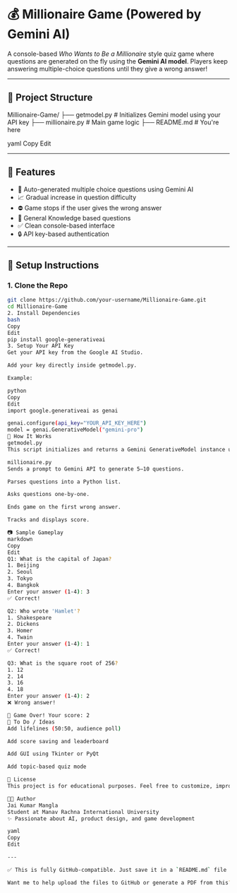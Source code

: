# 💰 Millionaire Game (Powered by Gemini AI)

A console-based *Who Wants to Be a Millionaire* style quiz game where questions are generated on the fly using the **Gemini AI model**. Players keep answering multiple-choice questions until they give a wrong answer!

---

## 📁 Project Structure

Millionaire-Game/
├── getmodel.py # Initializes Gemini model using your API key
├── millionaire.py # Main game logic
├── README.md # You're here

yaml
Copy
Edit

---

## 🚀 Features

- 🤖 Auto-generated multiple choice questions using Gemini AI  
- 📈 Gradual increase in question difficulty  
- ⛔ Game stops if the user gives the wrong answer  
- 🧠 General Knowledge based questions  
- ✅ Clean console-based interface  
- 🔒 API key-based authentication  

---

## 🔧 Setup Instructions

### 1. Clone the Repo

```bash
git clone https://github.com/your-username/Millionaire-Game.git
cd Millionaire-Game
2. Install Dependencies
bash
Copy
Edit
pip install google-generativeai
3. Setup Your API Key
Get your API key from the Google AI Studio.

Add your key directly inside getmodel.py.

Example:

python
Copy
Edit
import google.generativeai as genai

genai.configure(api_key="YOUR_API_KEY_HERE")
model = genai.GenerativeModel("gemini-pro")
🧠 How It Works
getmodel.py
This script initializes and returns a Gemini GenerativeModel instance using your API key.

millionaire.py
Sends a prompt to Gemini API to generate 5–10 questions.

Parses questions into a Python list.

Asks questions one-by-one.

Ends game on the first wrong answer.

Tracks and displays score.

📷 Sample Gameplay
markdown
Copy
Edit
Q1: What is the capital of Japan?
1. Beijing
2. Seoul
3. Tokyo
4. Bangkok
Enter your answer (1-4): 3
✅ Correct!

Q2: Who wrote 'Hamlet'?
1. Shakespeare
2. Dickens
3. Homer
4. Twain
Enter your answer (1-4): 1
✅ Correct!

Q3: What is the square root of 256?
1. 12
2. 14
3. 16
4. 18
Enter your answer (1-4): 2
❌ Wrong answer!

🎯 Game Over! Your score: 2
📌 To Do / Ideas
Add lifelines (50:50, audience poll)

Add score saving and leaderboard

Add GUI using Tkinter or PyQt

Add topic-based quiz mode

📜 License
This project is for educational purposes. Feel free to customize, improve, and share it!

👨‍💻 Author
Jai Kumar Mangla
Student at Manav Rachna International University
✨ Passionate about AI, product design, and game development

yaml
Copy
Edit

---

✅ This is fully GitHub-compatible. Just save it in a `README.md` file in the root of your project.

Want me to help upload the files to GitHub or generate a PDF from this?
